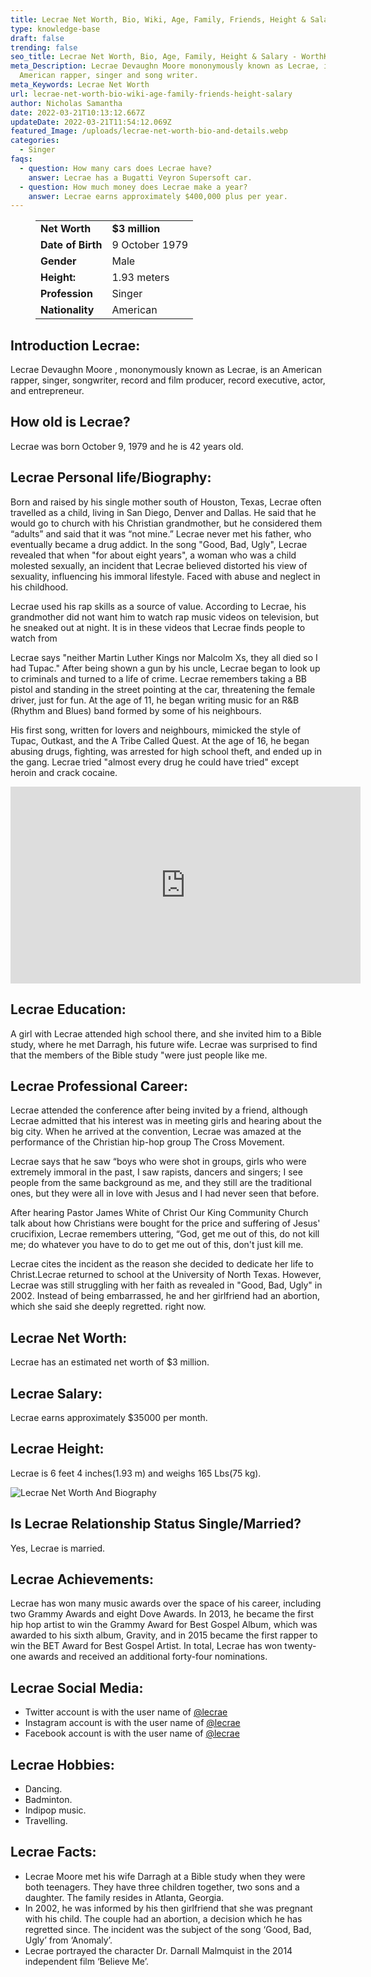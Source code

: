 ```yaml
---
title: Lecrae Net Worth, Bio, Wiki, Age, Family, Friends, Height & Salary
type: knowledge-base
draft: false
trending: false
seo_title: Lecrae Net Worth, Bio, Age, Family, Height & Salary - WorthKnow
meta_Description: Lecrae Devaughn Moore mononymously known as Lecrae, is an
  American rapper, singer and song writer.
meta_Keywords: Lecrae Net Worth
url: lecrae-net-worth-bio-wiki-age-family-friends-height-salary
author: Nicholas Samantha
date: 2022-03-21T10:13:12.667Z
updateDate: 2022-03-21T11:54:12.069Z
featured_Image: /uploads/lecrae-net-worth-bio-and-details.webp
categories:
  - Singer
faqs:
  - question: How many cars does Lecrae have?
    answer: Lecrae has a Bugatti Veyron Supersoft car.
  - question: How much money does Lecrae make a year?
    answer: Lecrae earns approximately $400,000 plus per year.
---
```

<figure class="wp-block-table is-style-stripes">
  <table>
    <tbody>
      <tr>
        <td>
          <strong>Net Worth</strong>
        </td>
        <td>
          <strong>$3 million</strong>
        </td>
      </tr>
      <tr>
        <td>
          <strong>Date of Birth</strong>
        </td>
        <td>9 October 1979</td>
      </tr>
      <tr>
        <td>
          <strong>Gender</strong>
        </td>
        <td>Male</td>
      </tr>
      <tr>
        <td>
          <strong>Height:</strong>
        </td>
        <td>1.93 meters</td>
      </tr>
      <tr>
        <td>
          <strong>Profession</strong>
        </td>
        <td>Singer</td>
      </tr>
      <tr>
        <td>
          <strong>Nationality</strong>
        </td>
        <td>American</td>
      </tr>
    </tbody>
  </table>
</figure>

## **Introduction Lecrae:**

Lecrae Devaughn Moore , mononymously known as Lecrae, is an American rapper, singer, songwriter, record and film producer, record executive, actor, and entrepreneur.

## **How old is Lecrae?**

Lecrae was born October 9, 1979 and he is 42 years old.

## **Lecrae Personal life/Biography:**

Born and raised by his single mother south of Houston, Texas, Lecrae often travelled as a child, living in San Diego, Denver and Dallas. He said that he would go to church with his Christian grandmother, but he considered them “adults” and said that it was “not mine.” Lecrae never met his father, who eventually became a drug addict. In the song "Good, Bad, Ugly", Lecrae revealed that when "for about eight years", a woman who was a child molested sexually, an incident that Lecrae believed distorted his view of sexuality, influencing his immoral lifestyle. Faced with abuse and neglect in his childhood.

 Lecrae used his rap skills as a source of value. According to Lecrae, his grandmother did not want him to watch rap music videos on television, but he sneaked out at night. It is in these videos that Lecrae finds people to watch from

 Lecrae says "neither Martin Luther Kings nor Malcolm Xs, they all died so I had Tupac." After being shown a gun by his uncle, Lecrae began to look up to criminals and turned to a life of crime. Lecrae remembers taking a BB pistol and standing in the street pointing at the car, threatening the female driver, just for fun. At the age of 11, he began writing music for an R&B (Rhythm and Blues) band formed by some of his neighbours.

His first song, written for lovers and neighbours, mimicked the style of Tupac, Outkast, and the A Tribe Called Quest. At the age of 16, he began abusing drugs, fighting, was arrested for high school theft, and ended up in the gang. Lecrae tried "almost every drug he could have tried" except heroin and crack cocaine.

<iframe width="560" height="315" src="https://www.youtube.com/embed/CycgRU1VEXI" title="YouTube video player" frameborder="0" allow="accelerometer; autoplay; clipboard-write; encrypted-media; gyroscope; picture-in-picture" allowfullscreen></iframe>

## **Lecrae Education:**

A girl with Lecrae attended high school there, and she invited him to a Bible study, where he met Darragh, his future wife. Lecrae was surprised to find that the members of the Bible study "were just people like me.

## **Lecrae Professional Career:**

Lecrae attended the conference after being invited by a friend, although Lecrae admitted that his interest was in meeting girls and hearing about the big city. When he arrived at the convention, Lecrae was amazed at the performance of the Christian hip-hop group The Cross Movement.

Lecrae says that he saw “boys who were shot in groups, girls who were extremely immoral in the past, I saw rapists, dancers and singers; I see people from the same background as me, and they still are the traditional ones, but they were all in love with Jesus and I had never seen that before. 

 After hearing Pastor James White of Christ Our King Community Church talk about how Christians were bought for the price and suffering of Jesus' crucifixion, Lecrae remembers uttering, “God, get me out of this, do not kill me; do whatever you have to do to get me out of this, don't just kill me. 

 Lecrae cites the incident as the reason she decided to dedicate her life to Christ.Lecrae returned to school at the University of North Texas. However, Lecrae was still struggling with her faith as revealed in "Good, Bad, Ugly" in 2002. Instead of being embarrassed, he and her girlfriend had an abortion, which she said she deeply regretted. right now.

## **Lecrae Net Worth:**

Lecrae has an estimated net worth of $3 million.

## **Lecrae Salary:**

Lecrae earns approximately $35000 per month.

## **Lecrae Height:**

Lecrae is 6 feet 4 inches(1.93 m) and weighs 165 Lbs(75 kg).

![Lecrae Net Worth And Biography](/uploads/lecrae-net-worth-.webp)

## **Is Lecrae Relationship Status Single/Married?**

Yes, Lecrae is married.

## **Lecrae Achievements:**

Lecrae has won many music awards over the space of his career, including two Grammy Awards and eight Dove Awards. In 2013, he became the first hip hop artist to win the Grammy Award for Best Gospel Album, which was awarded to his sixth album, Gravity, and in 2015 became the first rapper to win the BET Award for Best Gospel Artist. In total, Lecrae has won twenty-one awards and received an additional forty-four nominations.

## **Lecrae Social Media:**

* Twitter account is with the user name of <a href="https://twitter.com/lecrae" target="_blank" rel="nofollow" rel="noopener">@lecrae</a>
* Instagram account is with the user name of <a href="https://www.instagram.com/lecrae/" target="_blank" rel="nofollow" rel="noopener">@lecrae</a>
* Facebook account is with the user name of <a href="https://www.facebook.com/Lecrae" target="_blank" rel="nofollow" rel="noopener">@lecrae</a>

## **Lecrae Hobbies:**

* Dancing.
* Badminton.
* Indipop music.
* Travelling.

## **Lecrae Facts:**

* Lecrae Moore met his wife Darragh at a Bible study when they were both teenagers. They have three children together, two sons and a daughter. The family resides in Atlanta, Georgia.
* In 2002, he was informed by his then girlfriend that she was pregnant with his child. The couple had an abortion, a decision which he has regretted since. The incident was the subject of the song ‘Good, Bad, Ugly’ from ‘Anomaly’.
* Lecrae portrayed the character Dr. Darnall Malmquist in the 2014 independent film ‘Believe Me’.